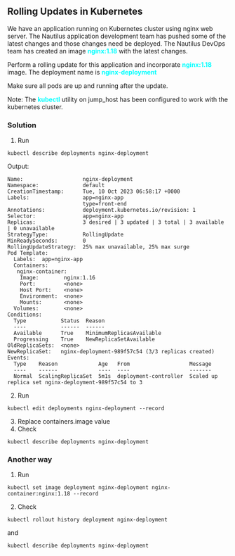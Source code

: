 ## Rolling Updates in Kubernetes

We have an application running on Kubernetes cluster using nginx web server. The Nautilus application development team has pushed some of the latest changes and those changes need be deployed. The Nautilus DevOps team has created an image <span style='color:cyan'>**nginx:1.18**</span> with the latest changes.


Perform a rolling update for this application and incorporate <span style='color:cyan'>**nginx:1.18**</span> image. The deployment name is <span style='color:cyan'>**nginx-deployment**</span>

Make sure all pods are up and running after the update.

Note: The <span style='color:cyan'>**kubectl**</span> utility on jump_host has been configured to work with the kubernetes cluster.

### Solution
1. Run 
```
kubectl describe deployments nginx-deployment
```
Output:
```
Name:                   nginx-deployment
Namespace:              default
CreationTimestamp:      Tue, 10 Oct 2023 06:58:17 +0000
Labels:                 app=nginx-app
                        type=front-end
Annotations:            deployment.kubernetes.io/revision: 1
Selector:               app=nginx-app
Replicas:               3 desired | 3 updated | 3 total | 3 available | 0 unavailable
StrategyType:           RollingUpdate
MinReadySeconds:        0
RollingUpdateStrategy:  25% max unavailable, 25% max surge
Pod Template:
  Labels:  app=nginx-app
  Containers:
   nginx-container:
    Image:        nginx:1.16
    Port:         <none>
    Host Port:    <none>
    Environment:  <none>
    Mounts:       <none>
  Volumes:        <none>
Conditions:
  Type           Status  Reason
  ----           ------  ------
  Available      True    MinimumReplicasAvailable
  Progressing    True    NewReplicaSetAvailable
OldReplicaSets:  <none>
NewReplicaSet:   nginx-deployment-989f57c54 (3/3 replicas created)
Events:
  Type    Reason             Age   From                   Message
  ----    ------             ----  ----                   -------
  Normal  ScalingReplicaSet  5m1s  deployment-controller  Scaled up replica set nginx-deployment-989f57c54 to 3
```
2. Run
```
kubectl edit deployments nginx-deployment --record
```
3. Replace containers.image value
4. Check
```
kubectl describe deployments nginx-deployment
```

### Another way
1. Run
```
kubectl set image deployment nginx-deployment nginx-container:nginx:1.18 --record
```
2. Check 
```
kubectl rollout history deployment nginx-deployment
```
and 
```
kubectl describe deployments nginx-deployment
```



